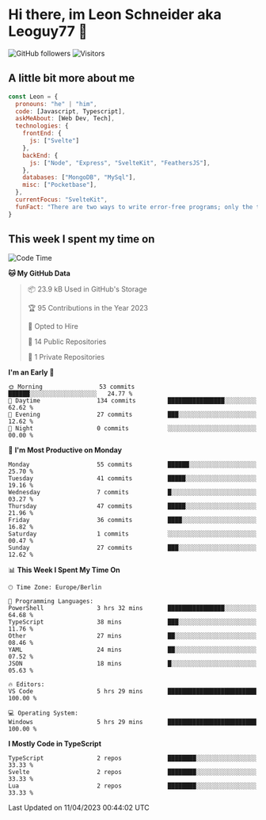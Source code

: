 # Hi there, im Leon Schneider aka Leoguy77 👋

![GitHub followers](https://img.shields.io/github/followers/leoguy77.svg?style=social&label=Followers) ![Visitors](https://visitor-badge.glitch.me/badge?page_id=leoguy77.leoguy77)

## A little bit more about me

```javascript
const Leon = {
  pronouns: "he" | "him",
  code: [Javascript, Typescript],
  askMeAbout: [Web Dev, Tech],
  technologies: {
    frontEnd: {
      js: ["Svelte"]
    },
    backEnd: {
      js: ["Node", "Express", "SvelteKit", "FeathersJS"],
    },
    databases: ["MongoDB", "MySql"],
    misc: ["Pocketbase"],
  },
  currentFocus: "SvelteKit",
  funFact: "There are two ways to write error-free programs; only the third one works"
}
```

## This week I spent my time on

<!--START_SECTION:waka-->
![Code Time](http://img.shields.io/badge/Code%20Time-6%20hrs%2042%20mins-blue)

**🐱 My GitHub Data** 

> 📦 23.9 kB Used in GitHub's Storage 
 > 
> 🏆 95 Contributions in the Year 2023
 > 
> 💼 Opted to Hire
 > 
> 📜 14 Public Repositories 
 > 
> 🔑 1 Private Repositories 
 > 
**I'm an Early 🐤** 

```text
🌞 Morning                53 commits          ██████░░░░░░░░░░░░░░░░░░░   24.77 % 
🌆 Daytime                134 commits         ████████████████░░░░░░░░░   62.62 % 
🌃 Evening                27 commits          ███░░░░░░░░░░░░░░░░░░░░░░   12.62 % 
🌙 Night                  0 commits           ░░░░░░░░░░░░░░░░░░░░░░░░░   00.00 % 
```
📅 **I'm Most Productive on Monday** 

```text
Monday                   55 commits          ██████░░░░░░░░░░░░░░░░░░░   25.70 % 
Tuesday                  41 commits          █████░░░░░░░░░░░░░░░░░░░░   19.16 % 
Wednesday                7 commits           █░░░░░░░░░░░░░░░░░░░░░░░░   03.27 % 
Thursday                 47 commits          █████░░░░░░░░░░░░░░░░░░░░   21.96 % 
Friday                   36 commits          ████░░░░░░░░░░░░░░░░░░░░░   16.82 % 
Saturday                 1 commits           ░░░░░░░░░░░░░░░░░░░░░░░░░   00.47 % 
Sunday                   27 commits          ███░░░░░░░░░░░░░░░░░░░░░░   12.62 % 
```


📊 **This Week I Spent My Time On** 

```text
🕑︎ Time Zone: Europe/Berlin

💬 Programming Languages: 
PowerShell               3 hrs 32 mins       ████████████████░░░░░░░░░   64.68 % 
TypeScript               38 mins             ███░░░░░░░░░░░░░░░░░░░░░░   11.76 % 
Other                    27 mins             ██░░░░░░░░░░░░░░░░░░░░░░░   08.46 % 
YAML                     24 mins             ██░░░░░░░░░░░░░░░░░░░░░░░   07.52 % 
JSON                     18 mins             █░░░░░░░░░░░░░░░░░░░░░░░░   05.63 % 

🔥 Editors: 
VS Code                  5 hrs 29 mins       █████████████████████████   100.00 % 

💻 Operating System: 
Windows                  5 hrs 29 mins       █████████████████████████   100.00 % 
```

**I Mostly Code in TypeScript** 

```text
TypeScript               2 repos             ████████░░░░░░░░░░░░░░░░░   33.33 % 
Svelte                   2 repos             ████████░░░░░░░░░░░░░░░░░   33.33 % 
Lua                      2 repos             ████████░░░░░░░░░░░░░░░░░   33.33 % 
```




 Last Updated on 11/04/2023 00:44:02 UTC
<!--END_SECTION:waka-->
